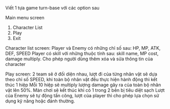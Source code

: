 Viết 1 tựa game turn-base với các option sau

Main menu screen
1. Character List
2. Play
3. Exit


Character list screen:
Player và Enemy có những chỉ số sau: HP, MP, ATK, DEF, SPEED
Player có skill với những thuộc tính sau: skill name, MP cost, damage multiply.
Cho phép người dùng thêm xóa và sửa thông tin của character

Play screen:
2 team sẽ ở đối diện nhau, lượt đi của từng nhân vật sẽ dựa theo chỉ số SPEED, khi toàn bộ nhân vật đều thực hiện hành động thì kết thúc 1 hiệp
Mỗi 10 hiệp sẽ multiply lượng damage gây ra của toàn bộ nhân vật lên 50%.
Màn chơi sẽ kết thúc khi có 1 trong 2 bên bị tiêu diệt sạch
Lượt của Enemy sẽ tự động tấn công, lượt của player thì cho phép lựa chọn sử dụng kỹ năng hoặc đánh thường.
